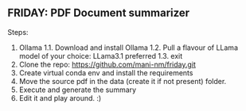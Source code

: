 ## FRIDAY: PDF Document summarizer
Steps:
1. Ollama
  1.1. Download and install Ollama
  1.2. Pull a flavour of LLama model of your choice: LLama3.1 preferred
  1.3. exit
3. Clone the repo: https://github.com/mani-nm/friday.git
4. Create virtual conda env and install the requirements
5. Move the source pdf in the data (create it if not present) folder.
6. Execute and generate the summary
7. Edit it and play around. :)
